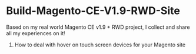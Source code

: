 Build-Magento-CE-V1.9-RWD-Site
==============================

Based on my real world Magento CE v1.9 + RWD project, I collect and share all my experiences on it!

1) How to deal with hover on touch screen devices for your Magento site
